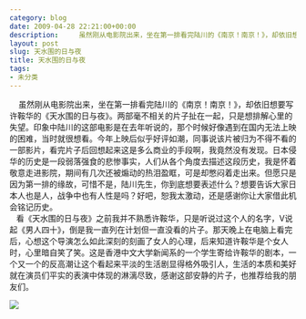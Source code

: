 ```yaml
---
category: blog
date: 2009-04-28 22:21:00+00:00
description:     虽然刚从电影院出来，坐在第一排看完陆川的《南京！南京！》，却依旧想要写许
layout: post
slug: 天水围的日与夜
title: 天水围的日与夜
tags:
- 未分类
---
```


    虽然刚从电影院出来，坐在第一排看完陆川的《南京！南京！》，却依旧想要写许鞍华的《天水围的日与夜》。两部毫不相关的片子扯在一起，只是想排解心里的失望。印象中陆川的这部电影是在去年听说的，那个时候好像遇到在国内无法上映的困难，当时就很想看。今年上映后似乎好评如潮，同事说该片被归为不得不看的一部影片，看完片子后回想起来这是多么商业的手段啊，我竟然没有发现。日本侵华的历史是一段弱落强食的悲惨事实，人们从各个角度去描述这段历史，我是怀着敬意走进影院，期间有几次还被煽动的热泪盈眶，可是却憋闷着走出来。但愿只是因为第一排的缘故，可惜不是，陆川先生，你到底想要表述什么？想要告诉大家日本人也是人，战争中也有人性是吗？好吧，恕我太激动，还是感谢你让大家借此机会铭记历史。  
   看《天水围的日与夜》之前我并不熟悉许鞍华，只是听说过这个人的名字，V说起《男人四十》，倒是我一直列在计划但一直没看的片子。那天晚上在电脑上看完后，心想这个导演怎么如此深刻的刻画了女人的心理，后来知道许鞍华是个女人时，心里暗自笑了笑。这是香港中文大学新闻系的一个学生寄给许鞍华的剧本，一个又一个的反高潮让这个看起来平淡的生活剧显得格外吸引人，生活的本质和美好就在演员们平实的表演中体现的淋漓尽致，感谢这部安静的片子，也推荐给我的朋友们。  
  


![](http://img.zemanta.com/pixy.gif?x-id=8dd0789d-e531-8ceb-9289-67db53e73ffa)
